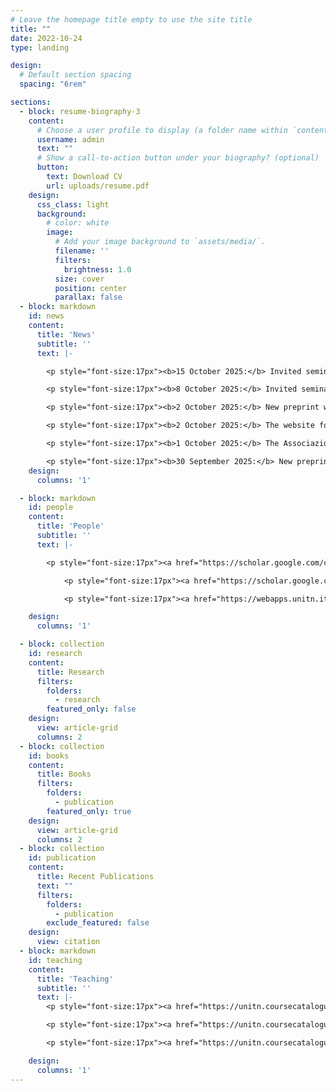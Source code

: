 ```yaml
---
# Leave the homepage title empty to use the site title
title: ""
date: 2022-10-24
type: landing

design:
  # Default section spacing
  spacing: "6rem"

sections:
  - block: resume-biography-3
    content:
      # Choose a user profile to display (a folder name within `content/authors/`)
      username: admin
      text: ""
      # Show a call-to-action button under your biography? (optional)
      button:
        text: Download CV
        url: uploads/resume.pdf
    design:
      css_class: light
      background:
        # color: white
        image:
          # Add your image background to `assets/media/`.
          filename: ''
          filters:
            brightness: 1.0
          size: cover
          position: center
          parallax: false
  - block: markdown
    id: news
    content:
      title: 'News'
      subtitle: ''
      text: |-

        <p style="font-size:17px"><b>15 October 2025:</b> Invited seminar at the University of Padova: <a href="https://www.dpss.unipd.it/methods-and-misconceptions-refining-methods-and-narratives-behavioral-sciences">Methods and Misconceptions: Refining Methods and Narratives in the Behavioral Sciences</a>.</p>

        <p style="font-size:17px"><b>8 October 2025:</b> Invited seminar (online) at the LMS (Language, Mind, Society Center) of University of Hradec Kralove, Czech Republic.</p>

        <p style="font-size:17px"><b>2 October 2025:</b> New preprint with William Costello: <a href="https://osf.io/preprints/psyarxiv/b7cmv_v1">Why Incels Capture Attention: A Cultural Attraction Theory Perspective</a>.</p>

        <p style="font-size:17px"><b>2 October 2025:</b> The website for the Leverhulme project <a href="https://weaponisedpasts.org/">Weaponised Pasts</a> is live.</p>

        <p style="font-size:17px"><b>1 October 2025:</b> The Associazione Italiana Biblioteche had a reading group about Tecnopanico. <a href="https://www.youtube.com/watch?v=F4a27Ldm1WI">Here a video</a> where I answer to their questions.</p>

        <p style="font-size:17px"><b>30 September 2025:</b> New preprint with Eliana Fattorini, Massimiano Bucchi, and Enzo Loner: <a href="https://osf.io/preprints/socarxiv/bevts_v1">Weapon and Poison: Framing Disinformation in European Commission Speeches, 2016–2024</a>.</p>
    design:
      columns: '1'

  - block: markdown
    id: people
    content:
      title: 'People'
      subtitle: ''
      text: |-

        <p style="font-size:17px"><a href="https://scholar.google.com/citations?user=8Oilc6YAAAAJ&hl=en">Kyle Fischer</a>, postdoc in the John Templeton Foundation funded project "Changing the perspective on social media interventions: improving engagement with true news", 2023 - current.</p>

            <p style="font-size:17px"><a href="https://scholar.google.com/citations?user=og9oG7kAAAAJ&hl=en">John-Paul Martindale</a>, postdoc in the Leverhulme Trust funded project "Weaponised Pasts", 2025 - current (co-supervised with Chiara Bonacchi and Zachary Horne).</p>

            <p style="font-size:17px"><a href="https://webapps.unitn.it/du/it/Persona/PER0280444">Pablo Ignacio Schiappacasse Valenzuela</a>, PhD Student at University of Trento, 2024 - current (co-supervised with Mario Quaranta).</p>

    design:
      columns: '1'

  - block: collection
    id: research
    content:
      title: Research
      filters:
        folders:
          - research
        featured_only: false
    design:
      view: article-grid
      columns: 2
  - block: collection
    id: books
    content:
      title: Books
      filters:
        folders:
          - publication
        featured_only: true
    design:
      view: article-grid
      columns: 2
  - block: collection
    id: publication
    content:
      title: Recent Publications
      text: ""
      filters:
        folders:
          - publication
        exclude_featured: false
    design:
      view: citation
  - block: markdown
    id: teaching
    content:
      title: 'Teaching'
      subtitle: ''
      text: |-
        <p style="font-size:17px"><a href="https://unitn.coursecatalogue.cineca.it/insegnamenti/2025/50955_651661_96405/2024/50956/10760?annoOrdinamento=20245">Current issues in digital media and politics</a>: MSc-level (laurea magistrale Data Science) module, first term (co-taught with Prof. Elena Pavan).</p>

        <p style="font-size:17px"><a href="https://unitn.coursecatalogue.cineca.it/insegnamenti/2025/50767_650246_95906/2025/50767/10848?annoOrdinamento=2025">Cultural analytics</a>: MSc-level (laurea magistrale Sociology and Social Research) module, second term.</p>

        <p style="font-size:17px"><a href="https://unitn.coursecatalogue.cineca.it/insegnamenti/2025/50757_649629_96116/2025/50758/10844?annoOrdinamento=2025">Costruire un disegno di analisi dei fenomeni sociali</a>: BSc-level (laurea triennale Sociologia) module, second term.</p>

    design:
      columns: '1'
---
```

